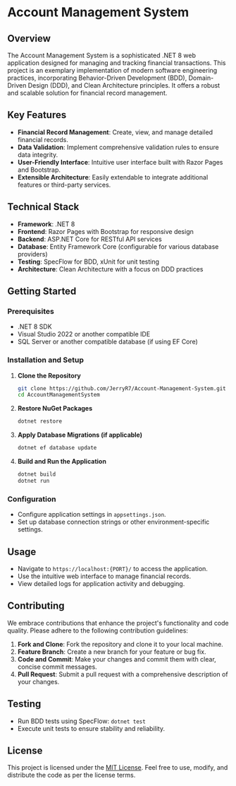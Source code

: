 # Account Management System

## Overview

The Account Management System is a sophisticated .NET 8 web application designed for managing and tracking financial transactions. This project is an exemplary implementation of modern software engineering practices, incorporating Behavior-Driven Development (BDD), Domain-Driven Design (DDD), and Clean Architecture principles. It offers a robust and scalable solution for financial record management.

## Key Features

- **Financial Record Management**: Create, view, and manage detailed financial records.
- **Data Validation**: Implement comprehensive validation rules to ensure data integrity.
- **User-Friendly Interface**: Intuitive user interface built with Razor Pages and Bootstrap.
- **Extensible Architecture**: Easily extendable to integrate additional features or third-party services.

## Technical Stack

- **Framework**: .NET 8
- **Frontend**: Razor Pages with Bootstrap for responsive design
- **Backend**: ASP.NET Core for RESTful API services
- **Database**: Entity Framework Core (configurable for various database providers)
- **Testing**: SpecFlow for BDD, xUnit for unit testing
- **Architecture**: Clean Architecture with a focus on DDD practices

## Getting Started

### Prerequisites

- .NET 8 SDK
- Visual Studio 2022 or another compatible IDE
- SQL Server or another compatible database (if using EF Core)

### Installation and Setup

1. **Clone the Repository**

   ```bash
   git clone https://github.com/JerryR7/Account-Management-System.git
   cd AccountManagementSystem
   ```

2. **Restore NuGet Packages**

   ```bash
   dotnet restore
   ```

3. **Apply Database Migrations (if applicable)**

   ```bash
   dotnet ef database update
   ```

4. **Build and Run the Application**

   ```bash
   dotnet build
   dotnet run
   ```

### Configuration

- Configure application settings in `appsettings.json`.
- Set up database connection strings or other environment-specific settings.

## Usage

- Navigate to `https://localhost:{PORT}/` to access the application.
- Use the intuitive web interface to manage financial records.
- View detailed logs for application activity and debugging.

## Contributing

We embrace contributions that enhance the project's functionality and code quality. Please adhere to the following contribution guidelines:

1. **Fork and Clone**: Fork the repository and clone it to your local machine.
2. **Feature Branch**: Create a new branch for your feature or bug fix.
3. **Code and Commit**: Make your changes and commit them with clear, concise commit messages.
4. **Pull Request**: Submit a pull request with a comprehensive description of your changes.

## Testing

- Run BDD tests using SpecFlow: `dotnet test`
- Execute unit tests to ensure stability and reliability.

## License

This project is licensed under the [MIT License](LICENSE). Feel free to use, modify, and distribute the code as per the license terms.